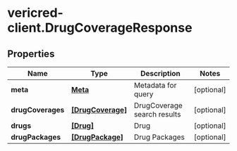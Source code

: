 # vericred-client.DrugCoverageResponse

## Properties
Name | Type | Description | Notes
------------ | ------------- | ------------- | -------------
**meta** | [**Meta**](Meta.md) | Metadata for query | [optional] 
**drugCoverages** | [**[DrugCoverage]**](DrugCoverage.md) | DrugCoverage search results | [optional] 
**drugs** | [**[Drug]**](Drug.md) | Drug | [optional] 
**drugPackages** | [**[DrugPackage]**](DrugPackage.md) | Drug Packages | [optional] 


